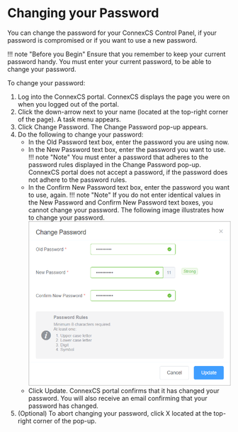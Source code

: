 # Changing your Password

You can change the password for your ConnexCS Control Panel, if your password is compromised or if you want to use a new password.

!!! note "Before you Begin" 
    Ensure that you remember to keep your current password handy. You must enter your current password, to be able to change your password.

To change your password:

1.  Log into the ConnexCS portal.
    ConnexCS displays the page you were on when you logged out of the portal.
2.  Click the down-arrow next to your name (located at the top-right corner of the page).
    A task menu appears.
3.  Click Change Password.
    The Change Password pop-up appears.
4.  Do the following to change your password:
     *  In the Old Password text box, enter the password you are using now.
     *  In the New Password text box, enter the password you want to use.
         !!! note "Note" 
            You must enter a password that adheres to the password rules displayed in the Change Password pop-up. ConnexCS portal does not accept a password, if the password does not adhere to the password rules.
     *  In the Confirm New Password text box, enter the password you want to use, again.
        !!! note "Note" 
            If you do not enter identical values in the New Password and Confirm New Password text boxes, you cannot change your password. 
         The following image illustrates how to change your password.
         ![Alt text](/docs/misc/img/change-your-password.png)
     *  Click Update.
        ConnexCS portal confirms that it has changed your password.
        You will also receive an email confirming that your password has changed. 
5.  (Optional) To abort changing your password, click X located at the top-right corner of the pop-up.

